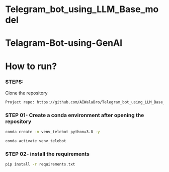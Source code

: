 # Telegram_bot_using_LLM_Base_model


# Telagram-Bot-using-GenAI


# How to run?
### STEPS:

Clone the repository

```bash
Project repo: https://github.com/AIWalaBro/Telegram_bot_using_LLM_Base_model.git
```
### STEP 01- Create a conda environment after opening the repository

```bash
conda create -n venv_telebot python=3.8 -y
```

```bash
conda activate venv_telebot
```


### STEP 02- install the requirements
```bash
pip install -r requirements.txt
```